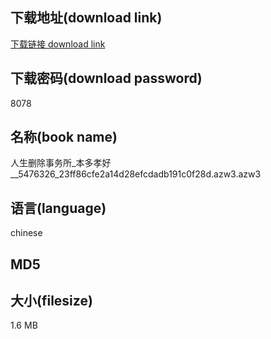 ## 下载地址(download link)
[下载链接 download link](https://tutu365.netlify.app/?s=%E4%BA%BA%E7%94%9F%E5%88%A0%E9%99%A4%E4%BA%8B%E5%8A%A1%E6%89%80_%E6%9C%AC%E5%A4%9A%E5%AD%9D%E5%A5%BD__5476326_23ff86cfe2a14d28efcdadb191c0f28d.azw3)

## 下载密码(download password)
8078

## 名称(book name)
人生删除事务所_本多孝好__5476326_23ff86cfe2a14d28efcdadb191c0f28d.azw3.azw3

## 语言(language)
chinese

## MD5


## 大小(filesize)
1.6 MB
